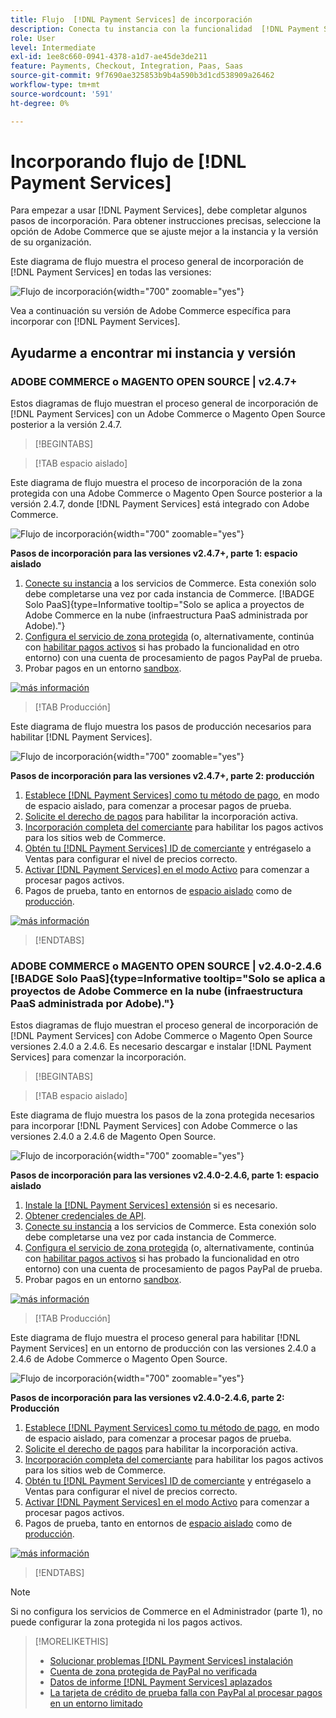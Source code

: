 ```yaml
---
title: Flujo  [!DNL Payment Services] de incorporación
description: Conecta tu instancia con la funcionalidad  [!DNL Payment Services] completando algunos pasos de incorporación.
role: User
level: Intermediate
exl-id: 1ee8c660-0941-4378-a1d7-ae45de3de211
feature: Payments, Checkout, Integration, Paas, Saas
source-git-commit: 9f7690ae325853b9b4a590b3d1cd538909a26462
workflow-type: tm+mt
source-wordcount: '591'
ht-degree: 0%

---
```


# Incorporando flujo de [!DNL Payment Services]

Para empezar a usar [!DNL Payment Services], debe completar algunos pasos de incorporación. Para obtener instrucciones precisas, seleccione la opción de Adobe Commerce que se ajuste mejor a la instancia y la versión de su organización.

Este diagrama de flujo muestra el proceso general de incorporación de [!DNL Payment Services] en todas las versiones:

![Flujo de incorporación](assets/flow-payment-services.png){width="700" zoomable="yes"}

Vea a continuación su versión de Adobe Commerce específica para incorporar con [!DNL Payment Services].

## Ayudarme a encontrar mi instancia y versión

### ADOBE COMMERCE o MAGENTO OPEN SOURCE | v2.4.7+

Estos diagramas de flujo muestran el proceso general de incorporación de [!DNL Payment Services] con un Adobe Commerce o Magento Open Source posterior a la versión 2.4.7.

>[!BEGINTABS]

>[!TAB espacio aislado]

Este diagrama de flujo muestra el proceso de incorporación de la zona protegida con una Adobe Commerce o Magento Open Source posterior a la versión 2.4.7, donde [!DNL Payment Services] está integrado con Adobe Commerce.

![Flujo de incorporación](assets/flow-sandbox-configuration-onboarding-2.4.7.png){width="700" zoomable="yes"}

**Pasos de incorporación para las versiones v2.4.7+, parte 1: espacio aislado**

1. [Conecte su instancia](connect.md#configure-commerce-services) a los servicios de Commerce. Esta conexión solo debe completarse una vez por cada instancia de Commerce. [!BADGE Solo PaaS]{type=Informative tooltip="Solo se aplica a proyectos de Adobe Commerce en la nube (infraestructura PaaS administrada por Adobe)."}
1. [Configura el servicio de zona protegida](sandbox.md#enable-sandbox-testing) (o, alternativamente, continúa con [habilitar pagos activos](sandbox.md#enable-live-payments) si has probado la funcionalidad en otro entorno) con una cuenta de procesamiento de pagos PayPal de prueba.
1. Probar pagos en un entorno [sandbox](sandbox.md#test-in-sandbox-environment).

[![más información](assets/learn-more-button.svg)](https://helpx.adobe.com/legal/product-descriptions/payment-services-for-Adobe-Commerce-and-Magento-Open-Source-On-demand-Services.html)

>[!TAB Producción]

Este diagrama de flujo muestra los pasos de producción necesarios para habilitar [!DNL Payment Services].

![Flujo de incorporación](assets/flow-production-payment-services.png){width="700" zoomable="yes"}

**Pasos de incorporación para las versiones v2.4.7+, parte 2: producción**

1. [Establece [!DNL Payment Services] como tu método de pago](production.md#set-payment-services-as-payment-method), en modo de espacio aislado, para comenzar a procesar pagos de prueba.
1. [Solicite el derecho de pagos](production.md#request-payments-entitlement-from-adobe) para habilitar la incorporación activa.
1. [Incorporación completa del comerciante](production.md#complete-merchant-onboarding) para habilitar los pagos activos para los sitios web de Commerce.
1. [Obtén tu [!DNL Payment Services] ID de comerciante](production.md#configure-pricing-tier) y entrégaselo a Ventas para configurar el nivel de precios correcto.
1. [Activar [!DNL Payment Services] en el modo Activo](production.md#enable-live-payments) para comenzar a procesar pagos activos.
1. Pagos de prueba, tanto en entornos de [espacio aislado](sandbox.md#test-in-sandbox-environment) como de [producción](production.md#test-in-production).

[![más información](assets/learn-more-button.svg)](production.md)

>[!ENDTABS]

### ADOBE COMMERCE o MAGENTO OPEN SOURCE | v2.4.0-2.4.6 [!BADGE Solo PaaS]{type=Informative tooltip="Solo se aplica a proyectos de Adobe Commerce en la nube (infraestructura PaaS administrada por Adobe)."}

Estos diagramas de flujo muestran el proceso general de incorporación de [!DNL Payment Services] con Adobe Commerce o Magento Open Source versiones 2.4.0 a 2.4.6. Es necesario descargar e instalar [!DNL Payment Services] para comenzar la incorporación.

>[!BEGINTABS]

>[!TAB espacio aislado]

Este diagrama de flujo muestra los pasos de la zona protegida necesarios para incorporar [!DNL Payment Services] con Adobe Commerce o las versiones 2.4.0 a 2.4.6 de Magento Open Source.

![Flujo de incorporación](assets/flow-sandbox-installation-configuration-onboarding-2.4.0.png){width="700" zoomable="yes"}

**Pasos de incorporación para las versiones v2.4.0-2.4.6, parte 1: espacio aislado**

1. [Instale la [!DNL Payment Services] extensión](install.md#get-payment-services) si es necesario.
1. [Obtener credenciales de API](connect.md#obtain-api-credentials).
1. [Conecte su instancia](connect.md#configure-commerce-services) a los servicios de Commerce. Esta conexión solo debe completarse una vez por cada instancia de Commerce.
1. [Configura el servicio de zona protegida](sandbox.md#enable-sandbox-testing) (o, alternativamente, continúa con [habilitar pagos activos](sandbox.md#enable-live-payments) si has probado la funcionalidad en otro entorno) con una cuenta de procesamiento de pagos PayPal de prueba.
1. Probar pagos en un entorno [sandbox](sandbox.md#test-in-sandbox-environment).

[![más información](assets/learn-more-button.svg)](https://helpx.adobe.com/legal/product-descriptions/payment-services-for-Adobe-Commerce-and-Magento-Open-Source-On-demand-Services.html)

>[!TAB Producción]

Este diagrama de flujo muestra el proceso general para habilitar [!DNL Payment Services] en un entorno de producción con las versiones 2.4.0 a 2.4.6 de Adobe Commerce o Magento Open Source.

![Flujo de incorporación](assets/flow-production-payment-services.png){width="700" zoomable="yes"}

**Pasos de incorporación para las versiones v2.4.0-2.4.6, parte 2: Producción**

1. [Establece [!DNL Payment Services] como tu método de pago](production.md#set-payment-services-as-payment-method), en modo de espacio aislado, para comenzar a procesar pagos de prueba.
1. [Solicite el derecho de pagos](production.md#request-payments-entitlement-from-adobe) para habilitar la incorporación activa.
1. [Incorporación completa del comerciante](production.md#complete-merchant-onboarding) para habilitar los pagos activos para los sitios web de Commerce.
1. [Obtén tu [!DNL Payment Services] ID de comerciante](production.md#configure-pricing-tier) y entrégaselo a Ventas para configurar el nivel de precios correcto.
1. [Activar [!DNL Payment Services] en el modo Activo](production.md#enable-live-payments) para comenzar a procesar pagos activos.
1. Pagos de prueba, tanto en entornos de [espacio aislado](sandbox.md#test-in-sandbox-environment) como de [producción](production.md#test-in-production).

[![más información](assets/learn-more-button.svg)](onboard.md)

>[!ENDTABS]

>[!NOTE]
>
>Si no configura los servicios de Commerce en el Administrador (parte 1), no puede configurar la zona protegida ni los pagos activos.

>[!MORELIKETHIS]
>
> * [Solucionar problemas [!DNL Payment Services] instalación](https://experienceleague.adobe.com/docs/commerce-knowledge-base/kb/troubleshooting/payments/payservices-install.html?lang=en)
> * [Cuenta de zona protegida de PayPal no verificada](https://experienceleague.adobe.com/docs/commerce-knowledge-base/kb/troubleshooting/payments/payservices-paypal-acct.html)
> * [Datos de informe [!DNL Payment Services] aplazados](https://experienceleague.adobe.com/docs/commerce-knowledge-base/kb/troubleshooting/payments/payservices-report-info-delayed.html)
> * [La tarjeta de crédito de prueba falla con PayPal al procesar pagos en un entorno limitado](https://experienceleague.adobe.com/docs/commerce-knowledge-base/kb/troubleshooting/payments/payservices-cc-sandbox-failure.html?lang=en)